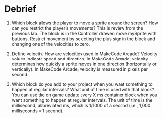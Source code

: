 # Debrief

1. Which block allows the player to move a sprite around the screen? How can you restrict the player’s movements?
This is review from the previous lab. The block is in the Controller drawer: move mySprite with buttons. Restrict movement by selecting the plus sign in the block and changing one of the velocities to zero.
2. Define velocity. How are velocities used in MakeCode Arcade?
Velocity values indicate speed and direction. In MakeCode Arcade, velocity determines how quickly a sprite moves in one direction (horizontally or vertically). In MakeCode Arcade, velocity is measured in pixels per second.

3. Which block do you add to your project when you want something to happen at regular intervals? What unit of time is used with that block?
You can use the on game update every X ms container block when you want something to happen at regular intervals. The unit of time is the millisecond, abbreviated ms, which is 1/1000 of a second (i.e., 1,000 milliseconds = 1 second).

